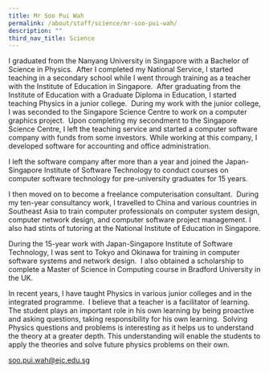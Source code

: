 ```yaml
---
title: Mr Soo Pui Wah
permalink: /about/staff/science/mr-soo-pui-wah/
description: ""
third_nav_title: Science
---
```

I graduated from the Nanyang University in Singapore with a Bachelor of Science in Physics.  After I completed my National Service, I started teaching in a secondary school while I went through training as a teacher with the Institute of Education in Singapore.  After graduating from the Institute of Education with a Graduate Diploma in Education, I started teaching Physics in a junior college.  During my work with the junior college, I was seconded to the Singapore Science Centre to work on a computer graphics project.  Upon completing my secondment to the Singapore Science Centre, I left the teaching service and started a computer software company with funds from some investors. While working at this company, I developed software for accounting and office administration.

I left the software company after more than a year and joined the Japan-Singapore Institute of Software Technology to conduct courses on computer software technology for pre-university graduates for 15 years. 

I then moved on to become a freelance computerisation consultant.  During my ten-year consultancy work, I travelled to China and various countries in Southeast Asia to train computer professionals on computer system design, computer network design, and computer software project management. I also had stints of tutoring at the National Institute of Education in Singapore.

During the 15-year work with Japan-Singapore Institute of Software Technology, I was sent to Tokyo and Okinawa for training in computer software systems and network design.  I also obtained a scholarship to complete a Master of Science in Computing course in Bradford University in the UK. 

In recent years, I have taught Physics in various junior colleges and in the integrated programme.  I believe that a teacher is a facilitator of learning. The student plays an important role in his own learning by being proactive and asking questions, taking responsibility for his own learning.  Solving Physics questions and problems is interesting as it helps us to understand the theory at a greater depth. This understanding will enable the students to apply the theories and solve future physics problems on their own.

[soo.pui.wah@ejc.edu.sg](mailto:soo.pui.wah@ejc.edu.sg)